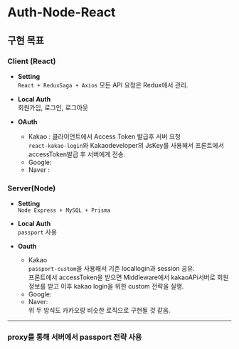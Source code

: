 # Auth-Node-React

## 구현 목표

### Client (React)

-   **Setting**  
    `React + ReduxSaga + Axios`
    모든 API 요청은 Redux에서 관리.

-   **Local Auth**  
    회원가입, 로그인, 로그아웃

-   **OAuth**
    -   Kakao : 클라이언트에서 Access Token 발급후 서버 요청  
        `react-kakao-login`와 Kakaodeveloper의 JsKey를 사용해서 프론트에서 accessToken발급 후 서버에게 전송.
    -   Google:
    -   Naver :

### Server(Node)

-   **Setting**  
    `Node Express + MySQL + Prisma`

-   **Local Auth**  
    `passport` 사용

-   **Oauth**
    -   Kakao  
        `passport-custom`을 사용해서 기존 locallogin과 session 공유.  
        프론트에서 accessToken을 받으면 Middleware에서 kakaoAPi서버로 회원 정보를 받고 이후 kakao login을 위한 custom 전략을 실행.
    -   Google:
    -   Naver:  
        위 두 방식도 카카오랑 비슷한 로직으로 구현될 것 같음.

---
### proxy를 통해 서버에서 passport 전략 사용
